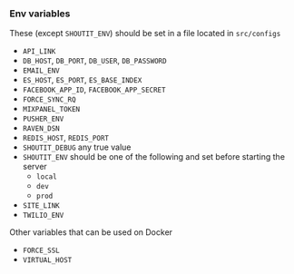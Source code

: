 ### Env variables

These (except `SHOUTIT_ENV`) should be set in a file located in `src/configs`
- `API_LINK`
- `DB_HOST`, `DB_PORT`, `DB_USER`, `DB_PASSWORD`
- `EMAIL_ENV`
- `ES_HOST`, `ES_PORT`, `ES_BASE_INDEX`
- `FACEBOOK_APP_ID`, `FACEBOOK_APP_SECRET`
- `FORCE_SYNC_RQ`
- `MIXPANEL_TOKEN`
- `PUSHER_ENV`
- `RAVEN_DSN`
- `REDIS_HOST`, `REDIS_PORT`
- `SHOUTIT_DEBUG` any true value
- `SHOUTIT_ENV` should be one of the following and set before starting the server
    - `local`
    - `dev`
    - `prod`
- `SITE_LINK`
- `TWILIO_ENV`

Other variables that can be used on Docker
- `FORCE_SSL`
- `VIRTUAL_HOST`
